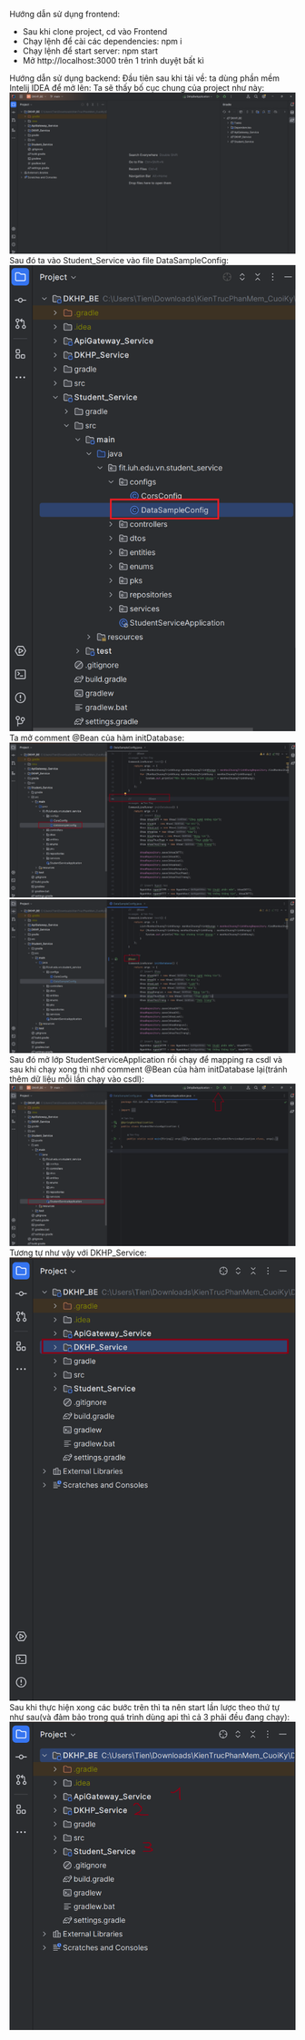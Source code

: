 Hướng dẫn sử dụng frontend:
- Sau khi clone project, cd vào Frontend
- Chạy lệnh để cài các dependencies: npm i
- Chạy lệnh để start server: npm start
- Mở http://localhost:3000 trên 1 trình duyệt bất kì
  
Hướng dẫn sử dụng backend:
Đầu tiên sau khi tải về: ta dùng phần mềm Intelij IDEA để mở lên:
Ta sẽ thấy bố cục chung của project như này:
![h1](./imgs/h1.png)
Sau đó ta vào Student_Service vào file DataSampleConfig:
![h2](./imgs/h2.png)
Ta mở comment @Bean của hàm initDatabase:
![h3](./imgs/h3.png)
![h4](./imgs/h4.png)
Sau đó mở lớp StudentServiceApplication rồi chạy để mapping ra csdl và sau khi chạy xong thì nhớ comment @Bean của hàm initDatabase lại(tránh thêm dữ liệu mỗi lần chạy vào csdl):
![h5](./imgs/h5.png)
Tương tự như vậy với DKHP_Service:
![h6](./imgs/h6.png)
Sau khi thực hiện xong các bước trên thì ta nên start lần lược theo thứ tự như sau(và đảm bảo trong quá trình dùng api thì cả 3 phải đều đang chạy):
![h7](./imgs/h7.png)
